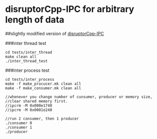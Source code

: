 # disruptorCpp-IPC for arbitrary length of data 
##slightly modified version of [disruptorCpp-IPC](https://github.com/jeremyko/disruptorCpp-IPC)

###inter thread test 

    cd tests/inter_thread 
    make clean all
    ./inter_thread_test 

###inter process test 

    cd tests/inter_process 
    make -f make_procucer.mk clean all
    make -f make_consumer.mk clean all

    //whenever you change number of cunsumer, producer or memory size, 
    //clear shared memory first.
    //ipcrm -M 0x000e1740
    //ipcrm -M 0x0001e240
    
    //run 2 consumer, then 1 producer 
    ./consumer 0 
    ./consumer 1
    ./producer

